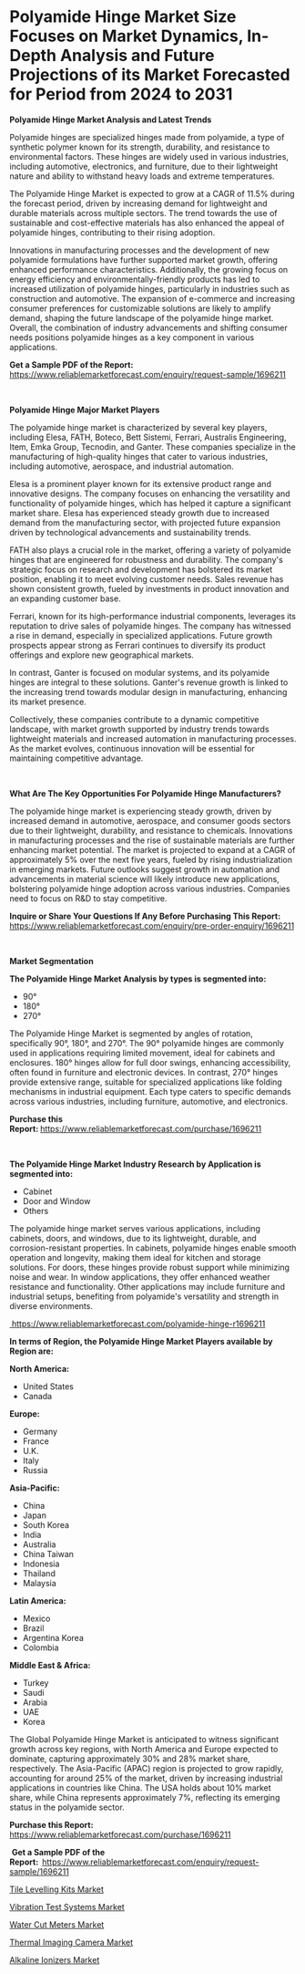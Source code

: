 <p><h1>Polyamide Hinge Market Size Focuses on Market Dynamics, In-Depth Analysis and Future Projections of its Market Forecasted for Period from 2024 to 2031</h1></p><p><strong>Polyamide Hinge Market Analysis and Latest Trends</strong></p>
<p><p>Polyamide hinges are specialized hinges made from polyamide, a type of synthetic polymer known for its strength, durability, and resistance to environmental factors. These hinges are widely used in various industries, including automotive, electronics, and furniture, due to their lightweight nature and ability to withstand heavy loads and extreme temperatures.</p><p>The Polyamide Hinge Market is expected to grow at a CAGR of 11.5% during the forecast period, driven by increasing demand for lightweight and durable materials across multiple sectors. The trend towards the use of sustainable and cost-effective materials has also enhanced the appeal of polyamide hinges, contributing to their rising adoption. </p><p>Innovations in manufacturing processes and the development of new polyamide formulations have further supported market growth, offering enhanced performance characteristics. Additionally, the growing focus on energy efficiency and environmentally-friendly products has led to increased utilization of polyamide hinges, particularly in industries such as construction and automotive. The expansion of e-commerce and increasing consumer preferences for customizable solutions are likely to amplify demand, shaping the future landscape of the polyamide hinge market. Overall, the combination of industry advancements and shifting consumer needs positions polyamide hinges as a key component in various applications.</p></p>
<p><strong>Get a Sample PDF of the Report:&nbsp;</strong> <a href="https://www.reliablemarketforecast.com/enquiry/request-sample/1696211?utm_campaign=1608&utm_medium=2&utm_source=Github&utm_content=ia&utm_term=19102024&utm_id=polyamide-hinge">https://www.reliablemarketforecast.com/enquiry/request-sample/1696211</a></p>
<p>&nbsp;</p>
<p><strong>Polyamide Hinge Major Market Players</strong></p>
<p><p>The polyamide hinge market is characterized by several key players, including Elesa, FATH, Boteco, Bett Sistemi, Ferrari, Australis Engineering, Item, Emka Group, Tecnodin, and Ganter. These companies specialize in the manufacturing of high-quality hinges that cater to various industries, including automotive, aerospace, and industrial automation.</p><p>Elesa is a prominent player known for its extensive product range and innovative designs. The company focuses on enhancing the versatility and functionality of polyamide hinges, which has helped it capture a significant market share. Elesa has experienced steady growth due to increased demand from the manufacturing sector, with projected future expansion driven by technological advancements and sustainability trends.</p><p>FATH also plays a crucial role in the market, offering a variety of polyamide hinges that are engineered for robustness and durability. The company's strategic focus on research and development has bolstered its market position, enabling it to meet evolving customer needs. Sales revenue has shown consistent growth, fueled by investments in product innovation and an expanding customer base.</p><p>Ferrari, known for its high-performance industrial components, leverages its reputation to drive sales of polyamide hinges. The company has witnessed a rise in demand, especially in specialized applications. Future growth prospects appear strong as Ferrari continues to diversify its product offerings and explore new geographical markets.</p><p>In contrast, Ganter is focused on modular systems, and its polyamide hinges are integral to these solutions. Ganter's revenue growth is linked to the increasing trend towards modular design in manufacturing, enhancing its market presence.</p><p>Collectively, these companies contribute to a dynamic competitive landscape, with market growth supported by industry trends towards lightweight materials and increased automation in manufacturing processes. As the market evolves, continuous innovation will be essential for maintaining competitive advantage.</p></p>
<p>&nbsp;</p>
<p><strong>What Are The Key Opportunities For Polyamide Hinge Manufacturers?</strong></p>
<p><p>The polyamide hinge market is experiencing steady growth, driven by increased demand in automotive, aerospace, and consumer goods sectors due to their lightweight, durability, and resistance to chemicals. Innovations in manufacturing processes and the rise of sustainable materials are further enhancing market potential. The market is projected to expand at a CAGR of approximately 5% over the next five years, fueled by rising industrialization in emerging markets. Future outlooks suggest growth in automation and advancements in material science will likely introduce new applications, bolstering polyamide hinge adoption across various industries. Companies need to focus on R&D to stay competitive.</p></p>
<p><strong>Inquire or Share Your Questions If Any Before Purchasing This Report:</strong> <a href="https://www.reliablemarketforecast.com/enquiry/pre-order-enquiry/1696211?utm_campaign=1608&utm_medium=2&utm_source=Github&utm_content=ia&utm_term=19102024&utm_id=polyamide-hinge">https://www.reliablemarketforecast.com/enquiry/pre-order-enquiry/1696211</a></p>
<p>&nbsp;</p>
<p><strong>Market Segmentation</strong></p>
<p><strong>The Polyamide Hinge Market Analysis by types is segmented into:</strong></p>
<p><ul><li>90°</li><li>180°</li><li>270°</li></ul></p>
<p><p>The Polyamide Hinge Market is segmented by angles of rotation, specifically 90°, 180°, and 270°. The 90° polyamide hinges are commonly used in applications requiring limited movement, ideal for cabinets and enclosures. 180° hinges allow for full door swings, enhancing accessibility, often found in furniture and electronic devices. In contrast, 270° hinges provide extensive range, suitable for specialized applications like folding mechanisms in industrial equipment. Each type caters to specific demands across various industries, including furniture, automotive, and electronics.</p></p>
<p><strong>Purchase this Report:&nbsp;</strong><a href="https://www.reliablemarketforecast.com/purchase/1696211?utm_campaign=1608&utm_medium=2&utm_source=Github&utm_content=ia&utm_term=19102024&utm_id=polyamide-hinge">https://www.reliablemarketforecast.com/purchase/1696211</a></p>
<p>&nbsp;</p>
<p><strong>The Polyamide Hinge Market Industry Research by Application is segmented into:</strong></p>
<p><ul><li>Cabinet</li><li>Door and Window</li><li>Others</li></ul></p>
<p><p>The polyamide hinge market serves various applications, including cabinets, doors, and windows, due to its lightweight, durable, and corrosion-resistant properties. In cabinets, polyamide hinges enable smooth operation and longevity, making them ideal for kitchen and storage solutions. For doors, these hinges provide robust support while minimizing noise and wear. In window applications, they offer enhanced weather resistance and functionality. Other applications may include furniture and industrial setups, benefiting from polyamide's versatility and strength in diverse environments.</p></p>
<p><a href="https://www.reliablemarketforecast.com/polyamide-hinge-r1696211?utm_campaign=1608&utm_medium=2&utm_source=Github&utm_content=ia&utm_term=19102024&utm_id=polyamide-hinge">&nbsp;https://www.reliablemarketforecast.com/polyamide-hinge-r1696211</a></p>
<p><strong>In terms of Region, the Polyamide Hinge Market Players available by Region are:</strong></p>
<p>
    <p> <strong> North America: </strong>
        <ul>
            <li>United States</li>
            <li>Canada</li>
        </ul>
        </p> 
    <p> <strong> Europe: </strong>
        <ul>
            <li>Germany</li>
            <li>France</li>
            <li>U.K.</li>
            <li>Italy</li>
            <li>Russia</li>
        </ul>
        </p> 
    <p> <strong> Asia-Pacific: </strong>
        <ul>
            <li>China</li>
            <li>Japan</li>
            <li>South Korea</li>
            <li>India</li>
            <li>Australia</li>
            <li>China Taiwan</li>
            <li>Indonesia</li>
            <li>Thailand</li>
            <li>Malaysia</li>
        </ul>
        </p> 
    <p> <strong> Latin America: </strong>
        <ul>
            <li>Mexico</li>
            <li>Brazil</li>
            <li>Argentina Korea</li>
            <li>Colombia</li>
        </ul>
        </p> 
    <p> <strong> Middle East & Africa: </strong>
        <ul>
            <li>Turkey</li>
            <li>Saudi</li>
            <li>Arabia</li>
            <li>UAE</li>
            <li>Korea</li>
        </ul>
    </p>
    </p>
<p><p>The Global Polyamide Hinge Market is anticipated to witness significant growth across key regions, with North America and Europe expected to dominate, capturing approximately 30% and 28% market share, respectively. The Asia-Pacific (APAC) region is projected to grow rapidly, accounting for around 25% of the market, driven by increasing industrial applications in countries like China. The USA holds about 10% market share, while China represents approximately 7%, reflecting its emerging status in the polyamide sector.</p></p>
<p><strong>Purchase this Report: </strong><a href="https://www.reliablemarketforecast.com/purchase/1696211?utm_campaign=1608&utm_medium=2&utm_source=Github&utm_content=ia&utm_term=19102024&utm_id=polyamide-hinge">https://www.reliablemarketforecast.com/purchase/1696211</a></p>
<p>&nbsp;<strong>Get a Sample PDF of the Report:&nbsp;&nbsp;</strong><a href="https://www.reliablemarketforecast.com/enquiry/request-sample/1696211?utm_campaign=1608&utm_medium=2&utm_source=Github&utm_content=ia&utm_term=19102024&utm_id=polyamide-hinge">https://www.reliablemarketforecast.com/enquiry/request-sample/1696211</a></p>
<p><strong></strong></p>
<p><p><a href="https://www.linkedin.com/pulse/tile-levelling-kits-market-evolution-global-trends-regional-lcf3c?utm_campaign=1608&utm_medium=2&utm_source=Github&utm_content=ia&utm_term=19102024&utm_id=polyamide-hinge">Tile Levelling Kits Market</a></p><p><a href="https://www.linkedin.com/pulse/top-trends-transforming-vibration-test-systems-market-66vtc?utm_campaign=1608&utm_medium=2&utm_source=Github&utm_content=ia&utm_term=19102024&utm_id=polyamide-hinge">Vibration Test Systems Market</a></p><p><a href="https://www.linkedin.com/pulse/water-cut-meters-market-size-growth-industry-analysis-segmentation-5drbc?utm_campaign=1608&utm_medium=2&utm_source=Github&utm_content=ia&utm_term=19102024&utm_id=polyamide-hinge">Water Cut Meters Market</a></p><p><a href="https://www.linkedin.com/pulse/market-dynamics-future-trends-global-thermal-imaging-pk5sc?utm_campaign=1608&utm_medium=2&utm_source=Github&utm_content=ia&utm_term=19102024&utm_id=polyamide-hinge">Thermal Imaging Camera Market</a></p><p><a href="https://www.linkedin.com/pulse/alkaline-ionizers-landscape-product-spectrum-market-d4quc?utm_campaign=1608&utm_medium=2&utm_source=Github&utm_content=ia&utm_term=19102024&utm_id=polyamide-hinge">Alkaline Ionizers Market</a></p></p>